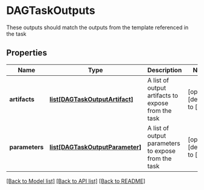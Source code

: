 # DAGTaskOutputs

These outputs should match the outputs from the template referenced in the task
## Properties
Name | Type | Description | Notes
------------ | ------------- | ------------- | -------------
**artifacts** | [**list[DAGTaskOutputArtifact]**](DAGTaskOutputArtifact.md) | A list of output artifacts to expose from the task | [optional] [default to []]
**parameters** | [**list[DAGTaskOutputParameter]**](DAGTaskOutputParameter.md) | A list of output parameters to expose from the task | [optional] [default to []]

[[Back to Model list]](../README.md#documentation-for-models) [[Back to API list]](../README.md#documentation-for-api-endpoints) [[Back to README]](../README.md)


